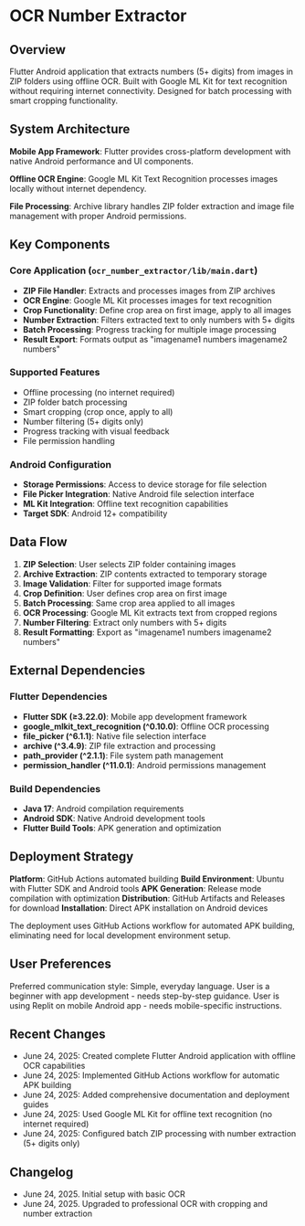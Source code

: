 # OCR Number Extractor

## Overview

Flutter Android application that extracts numbers (5+ digits) from images in ZIP folders using offline OCR. Built with Google ML Kit for text recognition without requiring internet connectivity. Designed for batch processing with smart cropping functionality.

## System Architecture

**Mobile App Framework**: Flutter provides cross-platform development with native Android performance and UI components.

**Offline OCR Engine**: Google ML Kit Text Recognition processes images locally without internet dependency.

**File Processing**: Archive library handles ZIP folder extraction and image file management with proper Android permissions.

## Key Components

### Core Application (`ocr_number_extractor/lib/main.dart`)
- **ZIP File Handler**: Extracts and processes images from ZIP archives
- **OCR Engine**: Google ML Kit processes images for text recognition
- **Crop Functionality**: Define crop area on first image, apply to all images
- **Number Extraction**: Filters extracted text to only numbers with 5+ digits
- **Batch Processing**: Progress tracking for multiple image processing
- **Result Export**: Formats output as "imagename1 numbers imagename2 numbers"

### Supported Features
- Offline processing (no internet required)
- ZIP folder batch processing
- Smart cropping (crop once, apply to all)
- Number filtering (5+ digits only)
- Progress tracking with visual feedback
- File permission handling

### Android Configuration
- **Storage Permissions**: Access to device storage for file selection
- **File Picker Integration**: Native Android file selection interface
- **ML Kit Integration**: Offline text recognition capabilities
- **Target SDK**: Android 12+ compatibility

## Data Flow

1. **ZIP Selection**: User selects ZIP folder containing images
2. **Archive Extraction**: ZIP contents extracted to temporary storage
3. **Image Validation**: Filter for supported image formats
4. **Crop Definition**: User defines crop area on first image
5. **Batch Processing**: Same crop area applied to all images
6. **OCR Processing**: Google ML Kit extracts text from cropped regions
7. **Number Filtering**: Extract only numbers with 5+ digits
8. **Result Formatting**: Export as "imagename1 numbers imagename2 numbers"

## External Dependencies

### Flutter Dependencies
- **Flutter SDK (≥3.22.0)**: Mobile app development framework
- **google_mlkit_text_recognition (^0.10.0)**: Offline OCR processing
- **file_picker (^6.1.1)**: Native file selection interface
- **archive (^3.4.9)**: ZIP file extraction and processing
- **path_provider (^2.1.1)**: File system path management
- **permission_handler (^11.0.1)**: Android permissions management

### Build Dependencies
- **Java 17**: Android compilation requirements
- **Android SDK**: Native Android development tools
- **Flutter Build Tools**: APK generation and optimization

## Deployment Strategy

**Platform**: GitHub Actions automated building
**Build Environment**: Ubuntu with Flutter SDK and Android tools
**APK Generation**: Release mode compilation with optimization
**Distribution**: GitHub Artifacts and Releases for download
**Installation**: Direct APK installation on Android devices

The deployment uses GitHub Actions workflow for automated APK building, eliminating need for local development environment setup.

## User Preferences

Preferred communication style: Simple, everyday language.
User is a beginner with app development - needs step-by-step guidance.
User is using Replit on mobile Android app - needs mobile-specific instructions.

## Recent Changes

- June 24, 2025: Created complete Flutter Android application with offline OCR capabilities
- June 24, 2025: Implemented GitHub Actions workflow for automatic APK building
- June 24, 2025: Added comprehensive documentation and deployment guides
- June 24, 2025: Used Google ML Kit for offline text recognition (no internet required)
- June 24, 2025: Configured batch ZIP processing with number extraction (5+ digits only)

## Changelog

- June 24, 2025. Initial setup with basic OCR
- June 24, 2025. Upgraded to professional OCR with cropping and number extraction